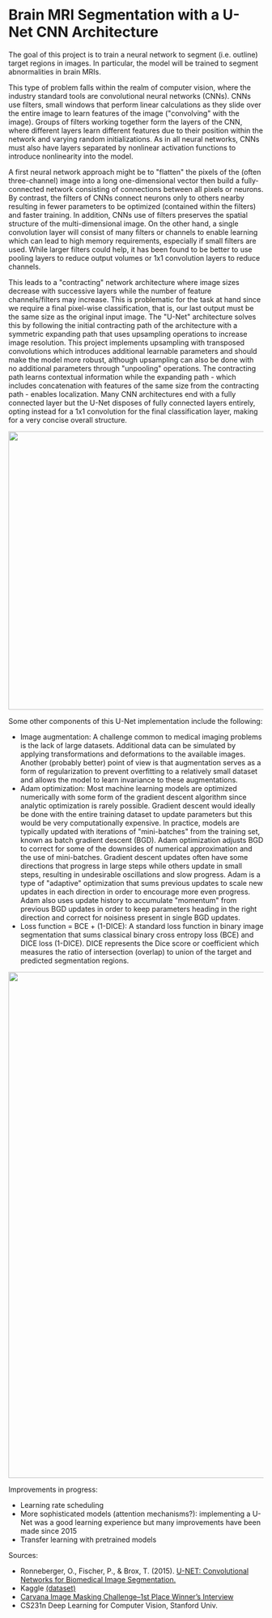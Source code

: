 # Brain MRI Segmentation with a U-Net CNN Architecture

The goal of this project is to train a neural network to segment (i.e. outline) target regions in images. In particular, the model will be trained to segment abnormalities in brain MRIs.

This type of problem falls within the realm of computer vision, where the industry standard tools are convolutional neural networks (CNNs). CNNs use filters, small windows that perform linear calculations as they slide over the entire image to learn features of the image ("convolving" with the image). Groups of filters working together form the layers of the CNN, where different layers learn different features due to their position within the network and varying random initializations. As in all neural networks, CNNs must also have layers separated by nonlinear activation functions to introduce nonlinearity into the model.

A first neural network approach might be to "flatten" the pixels of the (often three-channel) image into a long one-dimensional vector then build a fully-connected network consisting of connections between all pixels or neurons. By contrast, the filters of CNNs connect neurons only to others nearby resulting in fewer parameters to be optimized (contained within the filters) and faster training. In addition, CNNs use of filters preserves the spatial structure of the multi-dimensional image. On the other hand, a single convolution layer will consist of many filters or channels to enable learning which can lead to high memory requirements, especially if small filters are used. While larger filters could help, it has been found to be better to use pooling layers to reduce output volumes or 1x1 convolution layers to reduce channels.

This leads to a "contracting" network architecture where image sizes decrease with successive layers while the number of feature channels/filters may increase. This is problematic for the task at hand since we require a final pixel-wise classification, that is, our last output must be the same size as the original input image. The "U-Net" architecture solves this by following the initial contracting path of the architecture with a symmetric expanding path that uses upsampling operations to increase image resolution. This project implements upsampling with transposed convolutions which introduces additional learnable parameters and should make the model more robust, although upsampling can also be done with no additional parameters through "unpooling" operations. The contracting path learns contextual information while the expanding path - which includes concatenation with features of the same size from the contracting path - enables localization. Many CNN architectures end with a fully connected layer but the U-Net disposes of fully connected layers entirely, opting instead for a 1x1 convolution for the final classification layer, making for a very concise overall structure.

<img src="https://i.postimg.cc/zGg6t9Pq/Screenshot-2024-02-06-093305.png" width="550">

Some other components of this U-Net implementation include the following:
* Image augmentation: A challenge common to medical imaging problems is the lack of large datasets. Additional data can be simulated by applying transformations and deformations to the available images. Another (probably better) point of view is that augmentation serves as a form of regularization to prevent overfitting to a relatively small dataset and allows the model to learn invariance to these augmentations.
* Adam optimization: Most machine learning models are optimized numerically with some form of the gradient descent algorithm since analytic optimization is rarely possible. Gradient descent would ideally be done with the entire training dataset to update parameters but this would be very computationally expensive. In practice, models are typically updated with iterations of "mini-batches" from the training set, known as batch gradient descent (BGD). Adam optimization adjusts BGD to correct for some of the downsides of numerical approximation and the use of mini-batches.
Gradient descent updates often have some directions that progress in large steps while others update in small steps, resulting in undesirable oscillations and slow progress. Adam is a type of "adaptive" optimization that sums previous updates to scale new updates in each direction in order to encourage more even progress.
Adam also uses update history to accumulate "momentum" from previous BGD updates in order to keep parameters heading in the right direction and correct for noisiness present in single BGD updates.
* Loss function = BCE + (1-DICE): A standard loss function in binary image segmentation that sums classical binary cross entropy loss (BCE) and DICE loss (1-DICE). DICE represents the Dice score or coefficient which measures the ratio of intersection (overlap) to union of the target and predicted segmentation regions.

<img src="https://i.postimg.cc/zBVnp10j/Screenshot-2024-02-15-101254.png" width="1000">

Improvements in progress:
* Learning rate scheduling
* More sophisticated models (attention mechanisms?): implementing a U-Net was a good learning experience but many improvements have been made since 2015
* Transfer learning with pretrained models
 
Sources:
* Ronneberger, O., Fischer, P., & Brox, T. (2015). [U-NET: Convolutional Networks for Biomedical Image Segmentation.](https://arxiv.org/pdf/1505.04597.pdf)
* Kaggle [(dataset)](https://www.kaggle.com/datasets/mateuszbuda/lgg-mri-segmentation/data)
* [Carvana Image Masking Challenge–1st Place Winner’s Interview](https://www.medium.com/kaggle-blog/carvana-image-masking-challenge-1st-place-winners-interview-78fcc5c887a8)
* CS231n Deep Learning for Computer Vision, Stanford Univ.


